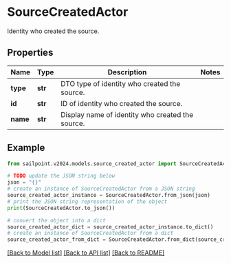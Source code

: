 # SourceCreatedActor

Identity who created the source.

## Properties

Name | Type | Description | Notes
------------ | ------------- | ------------- | -------------
**type** | **str** | DTO type of identity who created the source. | 
**id** | **str** | ID of identity who created the source. | 
**name** | **str** | Display name of identity who created the source. | 

## Example

```python
from sailpoint.v2024.models.source_created_actor import SourceCreatedActor

# TODO update the JSON string below
json = "{}"
# create an instance of SourceCreatedActor from a JSON string
source_created_actor_instance = SourceCreatedActor.from_json(json)
# print the JSON string representation of the object
print(SourceCreatedActor.to_json())

# convert the object into a dict
source_created_actor_dict = source_created_actor_instance.to_dict()
# create an instance of SourceCreatedActor from a dict
source_created_actor_from_dict = SourceCreatedActor.from_dict(source_created_actor_dict)
```
[[Back to Model list]](../README.md#documentation-for-models) [[Back to API list]](../README.md#documentation-for-api-endpoints) [[Back to README]](../README.md)



